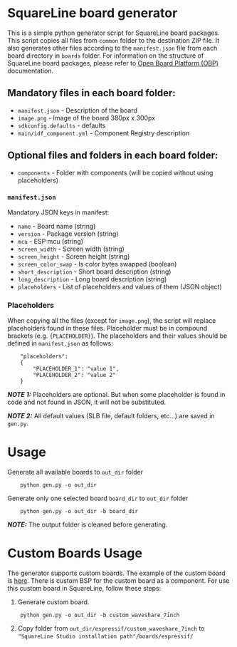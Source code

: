 # SquareLine board generator

This is a simple python generator script for SquareLine board packages. This script copies all files from `common` folder to the destination ZIP file. It also generates other files according to the `manifest.json` file from each board directory in `boards` folder. For information on the structure of SquareLine board packages, please refer to [Open Board Platform (OBP)](https://docs.squareline.io/docs/obp/) documentation.

## Mandatory files in each board folder:
* `manifest.json` - Description of the board
* `image.png` - Image of the board 380px x 300px
* `sdkconfig.defaults` - defaults
* `main/idf_component.yml` - Component Registry description

## Optional files and folders in each board folder:
* `components` - Folder with components (will be copied without using placeholders)

### `manifest.json`

Mandatory JSON keys in manifest:
* `name` - Board name (string)
* `version` - Package version (string)
* `mcu` - ESP mcu (string)
* `screen_width` - Screen width (string)
* `screen_height` - Screen height (string)
* `screen_color_swap` - Is color bytes swapped (boolean)
* `short_description` - Short board description (string)
* `long_description` - Long board description (string)
* `placeholders` - List of placeholders and values of them (JSON object)

### Placeholders

When copying all the files (except for `image.png`), the script will replace placeholders found in these files. Placeholder must be in compound brackets (e.g. `{PLACEHOLDER}`). The placeholders and their values should be defined in `manifest.json` as follows:

```
    "placeholders":
    {
        "PLACEHOLDER_1": "value 1",
        "PLACEHOLDER_2": "value 2"
    }
```

**_NOTE 1:_** Placeholders are optional. But when some placeholder is found in code and not found in JSON, it will not be substituted.

**_NOTE 2:_** All default values (SLB file, default folders, etc...) are saved in `gen.py`.

# Usage

Generate all available boards to `out_dir` folder

```
    python gen.py -o out_dir
```

Generate only one selected board `board_dir` to `out_dir` folder

```
    python gen.py -o out_dir -b board_dir
```

**_NOTE:_** The output folder is cleaned before generating.

# Custom Boards Usage

The generator supports custom boards. The example of the custom board is [here](boards/custom_waveshare_7inch/). There is custom BSP for the custom board as a component. For use this custom board in SquareLine, follow these steps:

1. Generate custom board.
```
    python gen.py -o out_dir -b custom_waveshare_7inch
```

2. Copy folder from `out_dir/espressif/custom_waveshare_7inch` to `"SquareLine Studio installation path"/boards/espressif/`
